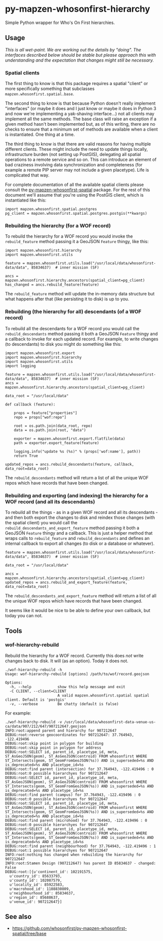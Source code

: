 # py-mapzen-whosonfirst-hierarchy

Simple Python wrapper for Who's On First hierarchies. 

## Usage

_This is all wet-paint. We are working out the details by "doing". The interfaces described below should be stable but please approach this with understanding and the expectation that changes might still be necessary._

### Spatial clients

The first thing to know is that this package requires a spatial "client" or more specifically something that subclasses `mapzen.whosonfirst.spatial.base`.

The second thing to know is that because Python doesn't really implement "interfaces" (or maybe it does and I just know or maybe it does in Python 3 and now we're implementing a yak-shaving interface...) not all clients may implement all the same methods. The base class will raise an exception if a given method hasn't been implemented but, as of this writing, there are no checks to ensure that a minimum set of methods are available when a client is instantiated. One thing at a time.

The third thing to know is that there are valid reasons for having multiple different clients. These might include the need to update things locally, infrastructure burden (not setting up PostGIS), delegating all spatial operations to a remote service and so on. This can introduce an element of bad craziness involving data synchronization and completeness (for example a remote PIP server may not include a given placetype). Life is complicated that way.

For complete documentation of all the available spatial clients please consult the [py-mapzen-whosonfirst-spatial]() package. For the rest of this document we'll assume that you're using the PostGIS client, which is instantiated like this:

```
import mapzen.whosonfirst.spatial.postgres
pg_client = mapzen.whosonfirst.spatial.postgres.postgis(**kwargs)
```

### Rebuilding the hierarchy (for a WOF record)

To rebuild the hierarchy for a WOF record you would invoke the `rebuild_feature` method passing it a GeoJSON `Feature` thingy, like this:

```
import mapzen.whosonfirst.hierarchy
import mapzen.whosonfirst.utils

feature = mapzen.whosonfirst.utils.load("/usr/local/data/whosonfirst-data/data", 85834637)	# inner mission (SF)

ancs = mapzen.whosonfirst.hierarchy.ancestors(spatial_client=pg_client)
has_changed = ancs.rebuild_feature(feature)
```

The `rebuild_feature` method will update the in-memory data structure but what happens after that (like persisting it to disk) is up to you.

### Rebuilding (the hierarchy for all) descendants (of a WOF record)

To rebuild all the descendants for a WOF record you would call the `rebuild_descendants` method passing it both a GeoJSON `Feature` thingy and a callback to invoke for each updated record. For example, to write changes (to descendants) to disk you might do something like this:

```
import mapzen.whosonfirst.export
import mapzen.whosonfirst.hierarchy
import mapzen.whosonfirst.utils
import logging

feature = mapzen.whosonfirst.utils.load("/usr/local/data/whosonfirst-data/data", 85834637)	# inner mission (SF)
ancs = mapzen.whosonfirst.hierarchy.ancestors(spatial_client=pg_client)

data_root = "/usr/local/data"

def callback (feature):

    props = feature["properties"]
    repo = props["wof:repo"]

    root = os.path.join(data_root, repo)
    data = os.path.join(root, "data")

    exporter = mapzen.whosonfirst.export.flatfile(data)
    path = exporter.export_feature(feature)

    logging.info("update %s (%s)" % (props['wof:name'], path))
    return True

updated_repos = ancs.rebuild_descendants(feature, callback, data_root=data_root)
```

The `rebuild_descendants` method will return a list of all the unique WOF repos which have records that have been changed.

### Rebuilding and exporting (and indexing) the hierarchy for a WOF record (and all its descendants)

To rebuild all the things - as in a given WOF record and all its descendants - and then both export the changes to disk and reindex those changes (with the spatial client) you would call the `rebuild_descendants_and_export_feature` method passing it both a GeoJSON `Feature` thingy and a callback. This is just a helper method that wraps calls to `rebuild_feature` and `rebuild_descendants` and defines an internal callback to export all changes (to disk or a database or whatever).

```
feature = mapzen.whosonfirst.utils.load("/usr/local/data/whosonfirst-data/data", 85834637)	# inner mission (SF)

data_root = "/usr/local/data"

ancs = mapzen.whosonfirst.hierarchy.ancestors(spatial_client=pg_client)
updated_repos = ancs.rebuild_and_export_feature(feature, data_root=data_root)
```

The `rebuild_descendants_and_export_feature` method will return a list of all the unique WOF repos which have records that have been changed. 

It seems like it would be nice to be able to define your own callback, but today you can not.

## Tools

### wof-hierarchy-rebuild

Rebuild the hierarchy for a WOF record. Currently this does _not_ write changes back to disk. It will (as an option). Today it does not.

```
./wof-hierarchy-rebuild -h
Usage: wof-hierarchy-rebuild [options] /path/to/wof/record.geojson

Options:
  -h, --help            show this help message and exit
  -C CLIENT, --client=CLIENT
                        A valid mapzen.whosonfirst.spatial spatial client. Default is 'postgis'
  -v, --verbose         Be chatty (default is false)
```

For example:

```
./wof-hierarchy-rebuild -v /usr/local/data/whosonfirst-data-venue-us-ca/data/907/212/647/907212647.geojson
INFO:root:append parent and hierarchy for 907212647
DEBUG:root:reverse geocoordinates for 907212647: 37.764943, -122.419496
DEBUG:root:skip point in polygon for building
DEBUG:root:skip point in polygon for address
DEBUG:root:SELECT id, parent_id, placetype_id, meta, ST_AsGeoJSON(geom), ST_AsGeoJSON(centroid) FROM whosonfirst WHERE ST_Intersects(geom, ST_GeomFromGeoJSON(%s)) AND is_superseded=%s AND is_deprecated=%s AND placetype_id=%s
DEBUG:root:find parent (intersection) for 37.764943, -122.419496 : 0
DEBUG:root:0 possible hierarchyes for 907212647
DEBUG:root:SELECT id, parent_id, placetype_id, meta, ST_AsGeoJSON(geom), ST_AsGeoJSON(centroid) FROM whosonfirst WHERE ST_Intersects(geom, ST_GeomFromGeoJSON(%s)) AND is_superseded=%s AND is_deprecated=%s AND placetype_id=%s
DEBUG:root:find parent (campus) for 37.764943, -122.419496 : 0
DEBUG:root:0 possible hierarchyes for 907212647
DEBUG:root:SELECT id, parent_id, placetype_id, meta, ST_AsGeoJSON(geom), ST_AsGeoJSON(centroid) FROM whosonfirst WHERE ST_Intersects(geom, ST_GeomFromGeoJSON(%s)) AND is_superseded=%s AND is_deprecated=%s AND placetype_id=%s
DEBUG:root:find parent (microhood) for 37.764943, -122.419496 : 0
DEBUG:root:0 possible hierarchyes for 907212647
DEBUG:root:SELECT id, parent_id, placetype_id, meta, ST_AsGeoJSON(geom), ST_AsGeoJSON(centroid) FROM whosonfirst WHERE ST_Intersects(geom, ST_GeomFromGeoJSON(%s)) AND is_superseded=%s AND is_deprecated=%s AND placetype_id=%s
DEBUG:root:find parent (neighbourhood) for 37.764943, -122.419496 : 1
DEBUG:root:1 possible hierarchyes for 907212647
INFO:root:nothing has changed when rebuilding the hierarchy for 907212647
INFO:root:Stamen Design (907212647) has parent ID 85834637 - changed: False
DEBUG:root:[{u'continent_id': 102191575,
  u'country_id': 85633793,
  u'county_id': 102087579,
  u'locality_id': 85922583,
  u'macrohood_id': 1108830809,
  u'neighbourhood_id': 85834637,
  u'region_id': 85688637,
  u'venue_id': 907212647}]
```

## See also

* https://github.com/whosonfirst/py-mapzen-whosonfirst-spatial/tree/base